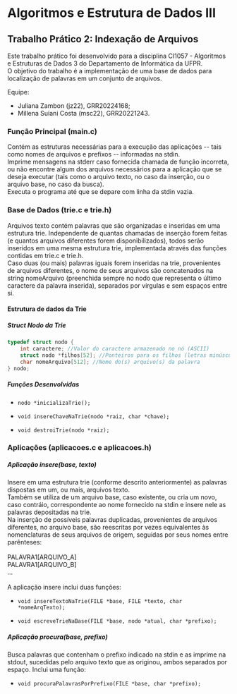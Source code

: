 # Algoritmos e Estrutura de Dados III

## Trabalho Prático 2: Indexação de Arquivos
Este trabalho prático foi desenvolvido para a disciplina CI1057 - Algoritmos e Estruturas de Dados 3 do Departamento de Informática da UFPR. <br>
O objetivo do trabalho é a implementação de uma base de dados para localização de palavras em um conjunto de arquivos.

Equipe: 
- Juliana Zambon (jz22), GRR20224168;
- Millena Suiani Costa (msc22), GRR20221243.

### Função Principal (main.c)
Contém as estruturas necessárias para a execução das aplicações -- tais como nomes de arquivos e prefixos -- informadas na stdin.<br>
Imprime mensagens na stderr caso fornecida chamada de função incorreta, ou não encontre algum dos arquivos necessários para a aplicação que se deseja executar (tais como o arquivo texto, no caso da inserção, ou o arquivo base, no caso da busca).<br>
Executa o programa até que se depare com linha da stdin vazia.

### Base de Dados (trie.c e trie.h)
Arquivos texto contém palavras que são organizadas e inseridas em uma estrutura trie. Independente de quantas chamadas de inserção forem feitas (e quantos arquivos diferentes forem disponibilizados), todos serão inseridos em uma mesma estrutura trie, implementada através das funções contidas em trie.c e trie.h.<br>
Caso duas (ou mais) palavras iguais forem inseridas na trie, provenientes de arquivos diferentes, o nome de seus arquivos são concatenados na string nomeArquivo (preenchida sempre no nodo que representa o último caractere da palavra inserida), separados por vírgulas e sem espaços entre si.

#### Estrutura de dados da Trie

##### Struct Nodo da Trie

```c
typedef struct nodo {
    int caractere; //Valor do caractere armazenado no nó (ASCII)
    struct nodo *filhos[52]; //Ponteiros para os filhos (letras minúsculas e maiúsculas)
    char nomeArquivo[512]; //Nome do(s) arquivo(s) da palavra
} nodo;
```

##### Funções Desenvolvidas

- `nodo *inicializaTrie();`

- `void insereChaveNaTrie(nodo *raiz, char *chave);`

- `void destroiTrie(nodo *raiz);`

### Aplicações (aplicacoes.c e aplicacoes.h)

##### Aplicação insere(base, texto) 

Insere em uma estrutura trie (conforme descrito anteriormente) as palavras dispostas em um, ou mais, arquivos texto.<br>
Também se utiliza de um arquivo base, caso existente, ou cria um novo, caso contráio, correspondente ao nome fornecido na stdin e insere nele as palavras depositadas na trie.<br>
Na inserção de possíveis palavras duplicadas, provenientes de arquivos diferentes, no arquivo base, são reescritas por vezes equivalentes às nomenclaturas de seus arquivos de origem, seguidas por seus nomes entre parênteses:<br><br>PALAVRA1[ARQUIVO_A]<br>PALAVRA1[ARQUIVO_B]<br>...<br><br>
A aplicação insere inclui duas funções:

- `void insereTextoNaTrie(FILE *base, FILE *texto, char *nomeArqTexto);`
 
- `void escreveTrieNaBase(FILE *base, nodo *atual, char *prefixo);`

##### Aplicação procura(base, prefixo) 

Busca palavras que contenham o prefixo indicado na stdin e as imprime na stdout, sucedidas pelo arquivo texto que as originou, ambos separados por espaço. Inclui uma função: 

- `void procuraPalavrasPorPrefixo(FILE *base, char *prefixo);`